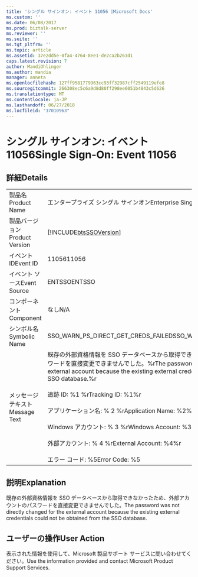 ```yaml
---
title: 'シングル サインオン: イベント 11056 |Microsoft Docs'
ms.custom: ''
ms.date: 06/08/2017
ms.prod: biztalk-server
ms.reviewer: ''
ms.suite: ''
ms.tgt_pltfrm: ''
ms.topic: article
ms.assetid: 37e2dd5e-0fa4-4764-8ee1-de2ca2b263d1
caps.latest.revision: 7
author: MandiOhlinger
ms.author: mandia
manager: anneta
ms.openlocfilehash: 127ff9581779963cc93ff32987cff2549119efe8
ms.sourcegitcommit: 266308ec5c6a9d8d80ff298ee6051b4843c5d626
ms.translationtype: MT
ms.contentlocale: ja-JP
ms.lasthandoff: 06/27/2018
ms.locfileid: "37010963"
---
```

# <a name="single-sign-on-event-11056"></a><span data-ttu-id="35b7c-102">シングル サインオン: イベント 11056</span><span class="sxs-lookup"><span data-stu-id="35b7c-102">Single Sign-On: Event 11056</span></span>
## <a name="details"></a><span data-ttu-id="35b7c-103">詳細</span><span class="sxs-lookup"><span data-stu-id="35b7c-103">Details</span></span>  
  
|                 |                                                                                                                                                                                                                                                                                                                          |
|-----------------|--------------------------------------------------------------------------------------------------------------------------------------------------------------------------------------------------------------------------------------------------------------------------------------------------------------------------|
|  <span data-ttu-id="35b7c-104">製品名</span><span class="sxs-lookup"><span data-stu-id="35b7c-104">Product Name</span></span>   |                                                                                                                                                <span data-ttu-id="35b7c-105">エンタープライズ シングル サインオン</span><span class="sxs-lookup"><span data-stu-id="35b7c-105">Enterprise Single Sign-On</span></span>                                                                                                                                                 |
| <span data-ttu-id="35b7c-106">製品バージョン</span><span class="sxs-lookup"><span data-stu-id="35b7c-106">Product Version</span></span> |                                                                                                                                [!INCLUDE[btsSSOVersion](../includes/btsssoversion-md.md)]                                                                                                                                |
|    <span data-ttu-id="35b7c-107">イベント ID</span><span class="sxs-lookup"><span data-stu-id="35b7c-107">Event ID</span></span>     |                                                                                                                                                          <span data-ttu-id="35b7c-108">11056</span><span class="sxs-lookup"><span data-stu-id="35b7c-108">11056</span></span>                                                                                                                                                           |
|  <span data-ttu-id="35b7c-109">イベント ソース</span><span class="sxs-lookup"><span data-stu-id="35b7c-109">Event Source</span></span>   |                                                                                                                                                          <span data-ttu-id="35b7c-110">ENTSSO</span><span class="sxs-lookup"><span data-stu-id="35b7c-110">ENTSSO</span></span>                                                                                                                                                          |
|    <span data-ttu-id="35b7c-111">コンポーネント</span><span class="sxs-lookup"><span data-stu-id="35b7c-111">Component</span></span>    |                                                                                                                                                           <span data-ttu-id="35b7c-112">なし</span><span class="sxs-lookup"><span data-stu-id="35b7c-112">N/A</span></span>                                                                                                                                                            |
|  <span data-ttu-id="35b7c-113">シンボル名</span><span class="sxs-lookup"><span data-stu-id="35b7c-113">Symbolic Name</span></span>  |                                                                                                                                           <span data-ttu-id="35b7c-114">SSO_WARN_PS_DIRECT_GET_CREDS_FAILED</span><span class="sxs-lookup"><span data-stu-id="35b7c-114">SSO_WARN_PS_DIRECT_GET_CREDS_FAILED</span></span>                                                                                                                                            |
|  <span data-ttu-id="35b7c-115">メッセージ テキスト</span><span class="sxs-lookup"><span data-stu-id="35b7c-115">Message Text</span></span>   | <span data-ttu-id="35b7c-116">既存の外部資格情報を SSO データベースから取得できなかったため、外部アカウントのパスワードを直接変更できませんでした。%r</span><span class="sxs-lookup"><span data-stu-id="35b7c-116">The password was not directly changed for the external account because the existing external credentials could not be obtained from the SSO database.%r</span></span><br /><br /> <span data-ttu-id="35b7c-117">追跡 ID: %1 %r</span><span class="sxs-lookup"><span data-stu-id="35b7c-117">Tracking ID: %1%r</span></span><br /><br /> <span data-ttu-id="35b7c-118">アプリケーション名: % 2 %r</span><span class="sxs-lookup"><span data-stu-id="35b7c-118">Application Name: %2%r</span></span><br /><br /> <span data-ttu-id="35b7c-119">Windows アカウント: % 3 %r</span><span class="sxs-lookup"><span data-stu-id="35b7c-119">Windows Account: %3%r</span></span><br /><br /> <span data-ttu-id="35b7c-120">外部アカウント: % 4 %r</span><span class="sxs-lookup"><span data-stu-id="35b7c-120">External Account: %4%r</span></span><br /><br /> <span data-ttu-id="35b7c-121">エラー コード: %5</span><span class="sxs-lookup"><span data-stu-id="35b7c-121">Error Code: %5</span></span> |
  
## <a name="explanation"></a><span data-ttu-id="35b7c-122">説明</span><span class="sxs-lookup"><span data-stu-id="35b7c-122">Explanation</span></span>  
 <span data-ttu-id="35b7c-123">既存の外部資格情報を SSO データベースから取得できなかったため、外部アカウントのパスワードを直接変更できませんでした。</span><span class="sxs-lookup"><span data-stu-id="35b7c-123">The password was not directly changed for the external account because the existing external credentials could not be obtained from the SSO database.</span></span>  
  
## <a name="user-action"></a><span data-ttu-id="35b7c-124">ユーザーの操作</span><span class="sxs-lookup"><span data-stu-id="35b7c-124">User Action</span></span>  
 <span data-ttu-id="35b7c-125">表示された情報を使用して、Microsoft 製品サポート サービスに問い合わせてください。</span><span class="sxs-lookup"><span data-stu-id="35b7c-125">Use the information provided and contact Microsoft Product Support Services.</span></span>